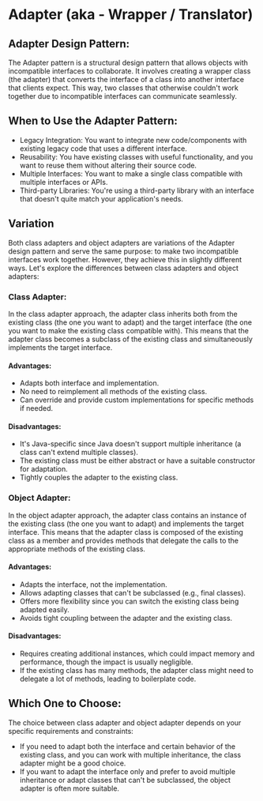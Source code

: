 # Adapter (aka - Wrapper / Translator)

## Adapter Design Pattern:
The Adapter pattern is a structural design pattern that allows objects with incompatible interfaces to collaborate. It involves creating a wrapper 
class (the adapter) that converts the interface of a class into another interface that clients expect. This way, two classes that otherwise couldn't 
work together due to incompatible interfaces can communicate seamlessly.

## When to Use the Adapter Pattern:
  - Legacy Integration: You want to integrate new code/components with existing legacy code that uses a different interface.
  - Reusability: You have existing classes with useful functionality, and you want to reuse them without altering their source code.
  - Multiple Interfaces: You want to make a single class compatible with multiple interfaces or APIs.
  - Third-party Libraries: You're using a third-party library with an interface that doesn't quite match your application's needs.

## Variation
Both class adapters and object adapters are variations of the Adapter design pattern and serve the same purpose: to make two incompatible interfaces work together. However, they achieve this in slightly different ways. Let's explore the differences between class adapters and object adapters:

### Class Adapter:
In the class adapter approach, the adapter class inherits both from the existing class (the one you want to adapt) and the target interface (the one you want to make the existing class compatible with). This means that the adapter class becomes a subclass of the existing class and simultaneously implements the target interface.

#### Advantages:
  - Adapts both interface and implementation.
  - No need to reimplement all methods of the existing class.
  - Can override and provide custom implementations for specific methods if needed.

#### Disadvantages:
  - It's Java-specific since Java doesn't support multiple inheritance (a class can't extend multiple classes).
  - The existing class must be either abstract or have a suitable constructor for adaptation.
  - Tightly couples the adapter to the existing class.

### Object Adapter:
In the object adapter approach, the adapter class contains an instance of the existing class (the one you want to adapt) and implements the target interface. This means that the adapter class is composed of the existing class as a member and provides methods that delegate the calls to the appropriate methods of the existing class.

#### Advantages:
  - Adapts the interface, not the implementation.
  - Allows adapting classes that can't be subclassed (e.g., final classes).
  - Offers more flexibility since you can switch the existing class being adapted easily.
  - Avoids tight coupling between the adapter and the existing class.

#### Disadvantages:
  - Requires creating additional instances, which could impact memory and performance, though the impact is usually negligible.
  - If the existing class has many methods, the adapter class might need to delegate a lot of methods, leading to boilerplate code.

## Which One to Choose:
The choice between class adapter and object adapter depends on your specific requirements and constraints:
  - If you need to adapt both the interface and certain behavior of the existing class, and you can work with multiple inheritance, the class adapter might be a good choice.
  - If you want to adapt the interface only and prefer to avoid multiple inheritance or adapt classes that can't be subclassed, the object adapter is often more suitable.
